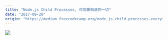 ```yaml
---
title: "Node.js Child Processes, 你需要知道的一切"
date: "2017-09-20"
origin: "https://medium.freecodecamp.org/node-js-child-processes-everything-you-need-to-know-e69498fe970a"
---
```


![](https://chuguan.me/static/child_process.png)

